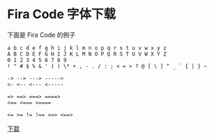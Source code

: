 # Fira Code 字体下载

下面是 Fira Code 的例子

```
a b c d e f g h i j k l m n o p q r s t u v w x y z
A B C D E F G H I J K L M N O P Q R S T U V W X Y Z
0 1 2 3 4 5 6 7 8 9
! " # $ % & ' ( ) \* + , - . / : ; < = > ? @ [ \ ] ^ _ ` { | } ~

-> --> ---> ----->
<- <-- <--- <-----

=> ==> ===> ====>
<== <=== <====

<= >= != !== <=> <==>
```

[下载](/Fira_Code_v6.2.exe)
